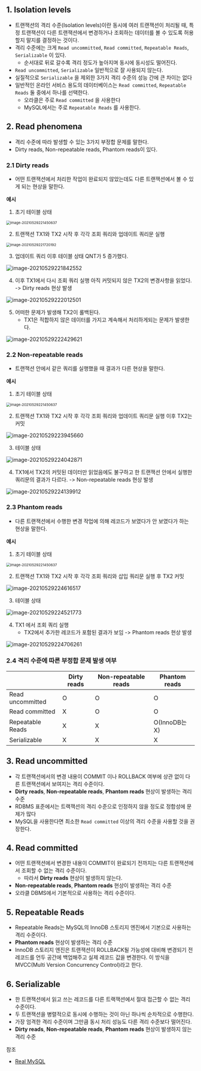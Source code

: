 ## 1. Isolation levels

* 트랜잭션의 격리 수준(Isolation levels)이란 동시에 여러 트랜잭션이 처리될 때, 특정 트랜잭션이 다른 트랜잭션에서 변경하거나 조회하는 데이터를 볼 수 있도록 허용할지 말지를 결정하는 것이다.
* 격리 수준에는 크게 `Read uncommitted`, `Read committed`, `Repeatable Reads`, `Serializable` 이 있다.
  * 순서대로 뒤로 갈수록 격리 정도가 높아지며 동시에 동시성도 떨어진다.
* `Read uncommitted`, `Serializable` 일반적으로 잘 사용되지 않는다.
* 실질적으로 `Serializable` 을 제외한 3가지 격리 수준의 성능 간에 큰 차이는 없다
* 일반적인 온라인 서비스 용도의 데이터베이스는 `Read committed`, `Repeatable Reads` 둘 중에서 하나를 선택한다.
  * 오라클은 주로  `Read committed` 을 사용한다
  * MySQL에서는 주로 `Repeatable Reads` 를 사용한다.



## 2. Read phenomena

* 격리 수준에 따라 발생할 수 있는 3가지 부정합 문제를 말한다.
* Dirty reads, Non-repeatable reads, Phantom reads이 있다.



### 2.1 Dirty reads

* 어떤 트랜잭션에서 처리한 작업이 완료되지 않았는데도 다른 트랜잭션에서 볼 수 있게 되는 현상을 말한다.

**예시**

1. 초기 테이블 상태

<img src=".\images\image-20210529221450637.png" alt="image-20210529221450637" style="zoom:67%;" />

2. 트랜잭션  TX1와 TX2 시작 후 각각 조회 쿼리와 업데이트 쿼리문 실행

<img src=".\images\image-20210529221720192.png" alt="image-20210529221720192" style="zoom:67%;" />

3. 업데이트 쿼리 이후 테이블 상태 QNT가 5 증가했다.

![image-20210529221842552](.\images\image-20210529221842552.png)

4. 이후 TX1에서 다시 조회 쿼리 실행 아직 커밋되지 않은 TX2의 변경사항을 읽었다. -> Dirty reads 현상 발생

![image-20210529222012501](.\images\image-20210529222012501.png)

5. 어떠한 문제가 발생해 TX2이 롤백된다.
   * TX1은 적합하지 않은 데이터를 가지고 계속해서 처리하게되는 문제가 발생한다.

![image-20210529222429621](.\images\image-20210529222429621.png)



### 2.2 Non-repeatable reads

* 트랜잭션 안에서 같은 쿼리를 실행했을 때 결과가 다른 현상을 말한다.



**예시**

1. 초기 테이블 상태

<img src=".\images\image-20210529221450637.png" alt="image-20210529221450637" style="zoom:67%;" />

2. 트랜잭션  TX1와 TX2 시작 후 각각 조회 쿼리와 업데이트 쿼리문 실행 이후 TX2는 커밋

![image-20210529223945660](.\images\image-20210529223945660.png)

3. 테이블 상태

![image-20210529224042871](.\images\image-20210529224042871.png)

4. TX1에서 TX2의 커밋된 데이터만 읽었음에도 불구하고 한 트랜잭션 안에서 실행한 쿼리문의 결과가 다르다. -> Non-repeatable reads 현상 발생

![image-20210529224139912](.\images\image-20210529224139912.png)



### 2.3 Phantom reads

* 다른 트랜잭션에서 수행한 변경 작업에 의해 레코드가 보였다가 안 보였다가 하는 현상을 말한다.

**예시**

1. 초기 테이블 상태

<img src=".\images\image-20210529221450637.png" alt="image-20210529221450637" style="zoom:67%;" />

2. 트랜잭션  TX1와 TX2 시작 후 각각 조회 쿼리와 삽입 쿼리문 실행 후 TX2 커밋

![image-20210529224616517](.\images\image-20210529224616517.png)

3. 테이블 상태

![image-20210529224521773](.\images\image-20210529224521773.png)

4. TX1 에서 조회 쿼리 실행
   * TX2에서 추가한 레코드가 포함된 결과가 보임 -> Phantom reads 현상 발생

![image-20210529224706261](.\images\image-20210529224706261.png)



### 2.4 격리 수준에 따른 부정합 문제 발생 여부

|                  | Dirty reads | Non-repeatable reads | Phantom reads |
| ---------------- | ----------- | -------------------- | ------------- |
| Read uncommitted | O           | O                    | O             |
| Read committed   | X           | O                    | O             |
| Repeatable Reads | X           | X                    | O(InnoDB는 X) |
| Serializable     | X           | X                    | X             |



## 3. Read uncommitted

* 각 트랜잭션에서의 변경 내용이 COMMIT 이나 ROLLBACK 여부에 상관 없이 다른 트랜잭션에서 보여지는 격리 수준이다.
* **Dirty reads**, **Non-repeatable reads**, **Phantom reads**  현상이 발생하는 격리 수준
* RDBMS 표준에서는 트랙잭션의 격리 수준으로 인정하지 않을 정도로 정합성에 문제가 많다
* MySQL을 사용한다면 최소한 `Read committed` 이상의 격리 수준을 사용할 것을 권장한다.



## 4. Read committed

* 어떤 트랜잭션에서 변경한 내용이 COMMIT이 완료되기 전까지는 다른 트랜잭션에서 조회할 수 없는 격리 수준이다.
  * 따라서 **Dirty reads** 현상이 발생하지 않는다.
* **Non-repeatable reads**, **Phantom reads**  현상이 발생하는 격리 수준
* 오라클 DBMS에서 기본적으로 사용하는 격리 수준이다.



## 5. Repeatable Reads

* Repeatable Reads는 MySQL의 InnoDB 스토리지 엔진에서 기본으로 사용하는 격리 수준이다.
* **Phantom reads**  현상이 발생하는 격리 수준
* InnoDB 스토리지 엔진은 트랜잭션이 ROLLBACK될 가능성에 대비해 변경되기 전 레코드를 언두 공간에 백업해주고 실제 레코드 값을 변경한다. 이 방식을 MVCC(Multi Version Concurrency Control)라고 한다. 



## 6. Serializable

* 한 트랜잭션에서 읽고 쓰는 레코드를 다른 트랙잭션에서 절대 접근할 수 없는 격리 수준이다.
* 두 트랜잭션을 병렬적으로 동시에 수행하는 것이 아닌 하나씩 순차적으로 수행한다.
* 가장 엄격한 격리 수준이며 그만큼 동시 처리 성능도 다른 격리 수준보다 떨어진다.
* **Dirty reads**, **Non-repeatable reads**, **Phantom reads**  현상이 발생하지 않는 격리 수준



참조

* [Real MySQL](http://www.yes24.com/Product/Goods/6960931)

